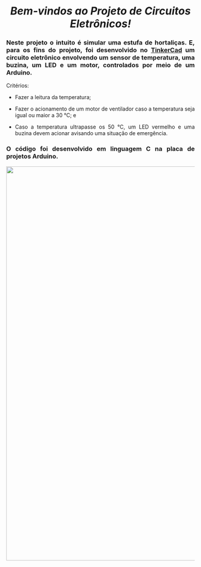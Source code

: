 <span align="center">

#  *Bem-vindos ao Projeto de Circuitos Eletrônicos!*

</span>

<span align="justify">


### Neste projeto o intuito é simular uma estufa de hortaliças. E, para os fins do projeto, foi desenvolvido no [TinkerCad](https://www.tinkercad.com/) um circuito eletrônico envolvendo um sensor de temperatura, uma buzina, um LED e um motor, controlados por meio de um Arduino.

Critérios:

- Fazer a leitura da temperatura;

- Fazer o acionamento de um motor de ventilador caso a temperatura seja igual ou maior a 30 °C; e

- Caso a temperatura ultrapasse os 50 °C, um LED vermelho e uma buzina devem acionar avisando uma situação de emergência.

### O código foi desenvolvido em linguagem C na placa de projetos Arduino.
 
</span>


<div align="center">
<img src="https://user-images.githubusercontent.com/111321791/209448081-5d9e0700-2bd2-4d63-89fd-1859ac662cbf.png" width="1050px" />
</div>
